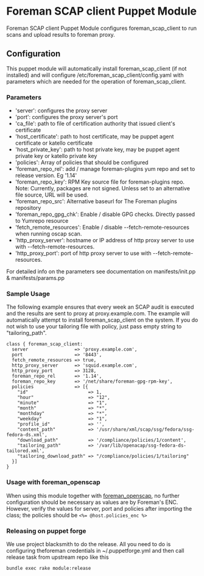 # Foreman SCAP client Puppet Module

Foreman SCAP client Puppet Module configures foreman_scap_client
to run scans and upload results to foreman proxy.

## Configuration

This puppet module will automatically install foreman_scap_client (if not installed)
and will configure /etc/foreman_scap_client/config.yaml with parameters which are needed for the operation
of foreman_scap_client.

### Parameters

* 'server': configures the proxy server
* 'port': configures the proxy server's port
* 'ca_file': path to file of certification authority that issued client's certificate
* 'host_certificate': path to host certificate, may be puppet agent certificate or katello certificate
* 'host_private_key': path to host private key, may be puppet agent private key or katello private key
* 'policies': Array of policies that should be configured
* 'foreman_repo_rel': add / manage foreman-plugins yum repo and set to release version. Eg  '1.14'
* 'foreman_repo_key': RPM Key source file for foreman-plugins repo. Note: Currently, packages are not signed.
  Unless set to an alternative file source, URL will be used.
* 'foreman_repo_src':  Alternative baseurl for The Foreman plugins repository
* 'foreman_repo_gpg_chk': Enable / disable GPG checks. Directly passed to Yumrepo resource
* 'fetch_remote_resources': Enable / disable --fetch-remote-resources when running oscap scan.
* 'http_proxy_server': hostname or IP address of http proxy server to use with --fetch-remote-resources.
* 'http_proxy_port': port of http proxy server to use with --fetch-remote-resources.

For detailed info on the parameters see documentation on manifests/init.pp & manifests/params.pp

### Sample Usage

The following example ensures that every week an SCAP audit is executed and the results
are sent to proxy at proxy.example.com. The example will automatically attempt to install
foreman_scap_client on the system. If you do not wish to use your tailoring file with policy,
just pass empty string to "tailoring_path".

```puppet
class { foreman_scap_client:
  server                 => 'proxy.example.com',
  port                   => '8443',
  fetch_remote_resources => true,
  http_proxy_server      => 'squid.example.com',
  http_proxy_port        => 3128,
  foreman_repo_rel       => '1.14',
  foreman_repo_key       => '/net/share/foreman-gpg-rpm-key',
  policies               => [{
    "id"                      => 1,
    "hour"                    => "12",
    "minute"                  => "1",
    "month"                   => "*",
    "monthday"                => "*",
    "weekday"                 => "1",
    "profile_id"              => '',
    "content_path"            => '/usr/share/xml/scap/ssg/fedora/ssg-fedora-ds.xml',
    "download_path"           => '/compliance/policies/1/content',
    "tailoring_path"          => '/var/lib/openacap/ssg-fedora-ds-tailored.xml',
    "tailoring_download_path" => "/compliance/policies/1/tailoring"
  }]
}
```

### Usage with foreman_openscap

When using this module together with [foreman_openscap](https://theforeman.org/plugins/foreman_openscap/), no further configuration
 should be necessary as values are by Foreman's ENC. However, verify the values for server, port and policies after
 importing the class; the policies should be `<%= @host.policies_enc %>`

### Releasing on puppet forge

We use project blacksmith to do the release. All you need to do is configuring theforeman
credentials in ~/.puppetforge.yml and then call release task from upstream repo like this

```
bundle exec rake module:release
```
